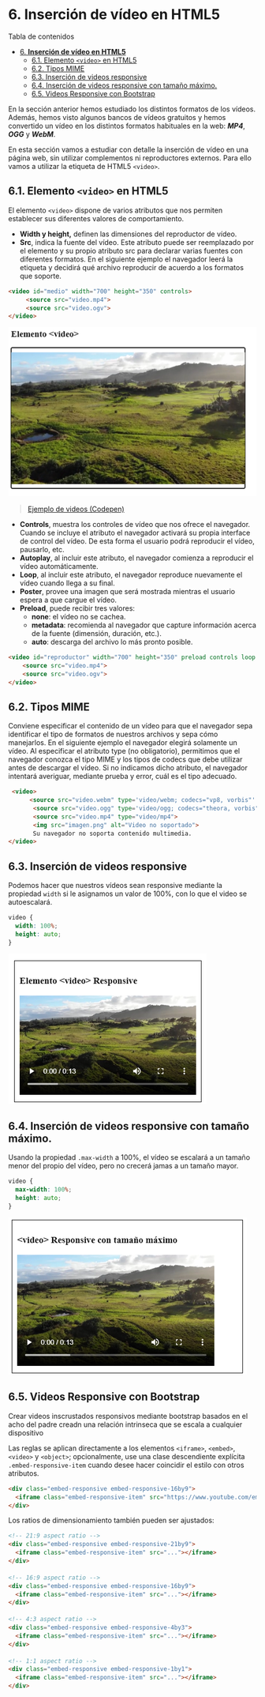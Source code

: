 # 6. **Inserción de vídeo en HTML5**

Tabla de contenidos

- [6. **Inserción de vídeo en HTML5**](#6-inserción-de-vídeo-en-html5)
  - [6.1. Elemento `<video>` en HTML5](#61-elemento-video-en-html5)
  - [6.2. Tipos MIME](#62-tipos-mime)
  - [6.3. Inserción de videos responsive](#63-inserción-de-videos-responsive)
  - [6.4. Inserción de videos responsive con tamaño máximo.](#64-inserción-de-videos-responsive-con-tamaño-máximo)
  - [6.5. Videos Responsive con Bootstrap](#65-videos-responsive-con-bootstrap)

En la sección anterior hemos estudiado los distintos formatos de los vídeos. Además, hemos visto algunos bancos de vídeos gratuitos y hemos convertido un vídeo en los distintos formatos habituales en la web: ***MP4***, ***OGG*** y ***WebM***.

En esta sección vamos a estudiar con detalle la inserción de vídeo en una página web, sin utilizar complementos ni reproductores externos. Para ello vamos a utilizar la etiqueta de HTML5 `<video>`.

## 6.1. Elemento `<video>` en HTML5

El elemento `<video>` dispone de varios atributos que nos permiten establecer sus diferentes valores de comportamiento.

-   **Width y height,** definen las dimensiones del reproductor de vídeo.
-   **Src**, indica la fuente del vídeo. Este atributo puede ser reemplazado por el elemento <source> y su propio atributo src para declarar varias fuentes con diferentes formatos. En el siguiente ejemplo el navegador leerá la etiqueta <source> y decidirá qué archivo reproducir de acuerdo a los formatos que soporte.

```html
<video id="medio" width="700" height="350" controls>
     <source src="video.mp4">
     <source src="video.ogv">
</video>
```

![Video en HTML5](img/video.png)

> [Ejemplo de videos (Codepen)](https://codepen.io/sergio-rey-personal/pen/PoZdZRY)

-   **Controls**, muestra los controles de vídeo que nos ofrece el navegador. Cuando se incluye el atributo el navegador activará su propia interface de control del vídeo. De esta forma el usuario podrá reproducir el vídeo, pausarlo, etc.
-   **Autoplay**, al incluir este atributo, el navegador comienza a reproducir el vídeo automáticamente.
-   **Loop**, al incluir este atributo, el navegador reproduce nuevamente el vídeo cuando llega a su final.
-   **Poster**, provee una imagen que será mostrada mientras el usuario espera a que cargue el vídeo.
-   **Preload**, puede recibir tres valores:
    -   **none**: el vídeo no se cachea.
    -   **metadata**: recomienda al navegador que capture información acerca de la fuente (dimensión, duración, etc.).
    -   **auto**: descarga del archivo lo más pronto posible.

```html
<video id="reproductor" width="700" height="350" preload controls loop poster="portada.jpg">
    <source src="video.mp4">
    <source src="video.ogv">
</video>
```

## 6.2. Tipos MIME

Conviene especificar el contenido de un vídeo para que el navegador sepa identificar el tipo de formatos de nuestros archivos y sepa cómo manejarlos. En el siguiente ejemplo el navegador elegirá solamente un vídeo. Al especificar el atributo type (no obligatorio), permitimos que el navegador conozca el tipo MIME y los tipos de codecs que debe utilizar antes de descargar el vídeo. Si no indicamos dicho atributo, el navegador intentará averiguar, mediante prueba y error, cuál es el tipo adecuado.

```html
 <video>
      <source src="video.webm" type='video/webm; codecs="vp8, vorbis"' />
       <source src="video.ogg" type='video/ogg; codecs="theora, vorbis"' />
       <source src="video.mp4" type="video/mp4">
       <img src="imagen.png" alt="Video no soportado">
       Su navegador no soporta contenido multimedia.
</video>
```

## 6.3. Inserción de videos responsive

Podemos hacer que nuestros vídeos sean responsive mediante la propiedad `width` si le asignamos un valor de 100%, con lo que el video se autoescalará.

```css
video {
  width: 100%;
  height: auto;
}
```

![Video Responsive en HTML5](img/video-responsive.png)

## 6.4. Inserción de videos responsive con tamaño máximo.

Usando la propiedad `.max-width` a 100%, el vídeo se escalará a un tamaño menor del propio del vídeo, pero no crecerá jamas a un tamaño mayor.

```css
video {
  max-width: 100%;
  height: auto;
}
```
![Video Responsive en HTML5](img/video-responsive-max.png)

## 6.5. Videos Responsive con Bootstrap

Crear videos inscrustados responsivos mediante bootstrap basados en el acho del padre creadn una relación intrinseca que se escala a cualquier dispositivo

Las reglas se aplican directamente a los elementos `<iframe>`, `<embed>`, `<video>` y `<object>`; opcionalmente, use una clase descendiente explícita `.embed-responsive-item` cuando desee hacer coincidir el estilo con otros atributos.

```html
<div class="embed-responsive embed-responsive-16by9">
  <iframe class="embed-responsive-item" src="https://www.youtube.com/embed/zpOULjyy-n8?rel=0" allowfullscreen></iframe>
</div>
```

Los ratios de dimensionamiento también pueden ser ajustados: 

```html
<!-- 21:9 aspect ratio -->
<div class="embed-responsive embed-responsive-21by9">
  <iframe class="embed-responsive-item" src="..."></iframe>
</div>

<!-- 16:9 aspect ratio -->
<div class="embed-responsive embed-responsive-16by9">
  <iframe class="embed-responsive-item" src="..."></iframe>
</div>

<!-- 4:3 aspect ratio -->
<div class="embed-responsive embed-responsive-4by3">
  <iframe class="embed-responsive-item" src="..."></iframe>
</div>

<!-- 1:1 aspect ratio -->
<div class="embed-responsive embed-responsive-1by1">
  <iframe class="embed-responsive-item" src="..."></iframe>
</div>
```